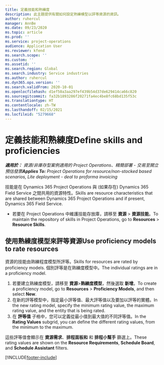 ```yaml
---
title: 定義技能和熟練度
description: 此主題提供有關如何設定熟練模型以評等資源的資訊。
author: ruhercul
manager: AnnBe
ms.date: 09/23/2020
ms.topic: article
ms.prod: ''
ms.service: project-operations
audience: Application User
ms.reviewer: kfend
ms.search.scope: ''
ms.custom: ''
ms.assetid: ''
ms.search.region: Global
ms.search.industry: Service industries
ms.author: ruhercul
ms.dyn365.ops.version: ''
ms.search.validFrom: 2020-10-01
ms.openlocfilehash: d1ef50a3aa297ef439b54d37de629414ca66c820
ms.sourcegitcommit: fa32b1893286f20271fa4ec4be8fc68bd135f53c
ms.translationtype: HT
ms.contentlocale: zh-TW
ms.lasthandoff: 02/15/2021
ms.locfileid: "5279668"
---
```

# <a name="define-skills-and-proficiencies"></a><span data-ttu-id="a366f-103">定義技能和熟練度</span><span class="sxs-lookup"><span data-stu-id="a366f-103">Define skills and proficiencies</span></span>

<span data-ttu-id="a366f-104">_**適用於：** 資源/非庫存型案例適用的 Project Operations、精簡部署 - 交易至開立預估發票_</span><span class="sxs-lookup"><span data-stu-id="a366f-104">_**Applies To:** Project Operations for resource/non-stocked based scenarios, Lite deployment - deal to proforma invoicing_</span></span>

<span data-ttu-id="a366f-105">技能是在 Dynamics 365 Project Operations 與 (如果存在) Dynamics 365 Field Service 之間共用的資源特性。</span><span class="sxs-lookup"><span data-stu-id="a366f-105">Skills are resource characteristics that are shared between Dynamics 365 Project Operations and if present, Dynamics 365 Field Service.</span></span> 

- <span data-ttu-id="a366f-106">若要在 Project Operations 中維護技能存放庫，請移至 **資源** \> **資源技能**。</span><span class="sxs-lookup"><span data-stu-id="a366f-106">To maintain the repository of skills in Project Operations, go to **Resources** \> **Resource Skills**.</span></span> 

## <a name="use-proficiency-models-to-rate-resources"></a><span data-ttu-id="a366f-107">使用熟練度模型來評等資源</span><span class="sxs-lookup"><span data-stu-id="a366f-107">Use proficiency models to rate resources</span></span>

<span data-ttu-id="a366f-108">資源的技能由熟練程度模型所評等。</span><span class="sxs-lookup"><span data-stu-id="a366f-108">Skills for resources are rated by proficiency models.</span></span> <span data-ttu-id="a366f-109">個別評等是在熟練度模型中。</span><span class="sxs-lookup"><span data-stu-id="a366f-109">The individual ratings are in a proficiency model.</span></span> 

1. <span data-ttu-id="a366f-110">若要建立熟練度模型，請移至 **資源**\>**熟練度模型**，然後選取 **新增**。</span><span class="sxs-lookup"><span data-stu-id="a366f-110">To create a proficiency model, go to **Resources** \> **Proficiency Models**, and then select **New**.</span></span>
2. <span data-ttu-id="a366f-111">在新的評等模型中，指定最小評等值、最大評等值以及要加以評等的實體。</span><span class="sxs-lookup"><span data-stu-id="a366f-111">In the new rating model, specify the minimum rating value, the maximum rating value, and the entity that is being rated.</span></span>
3. <span data-ttu-id="a366f-112">在 **評等值** 子格中，您可以定義從最小值到最大值的不同評等值。</span><span class="sxs-lookup"><span data-stu-id="a366f-112">In the **Rating Values** subgrid, you can define the different rating values, from the minimum to the maximum.</span></span>


<span data-ttu-id="a366f-113">這些評等值會顯示在 **資源需求**、**排程面板和** 和 **排程小幫手** 篩選上。</span><span class="sxs-lookup"><span data-stu-id="a366f-113">These rating values are shown on the **Resource Requirements**, **Schedule Board**, and **Schedule Assistant** filters.</span></span>


[!INCLUDE[footer-include](../includes/footer-banner.md)]
